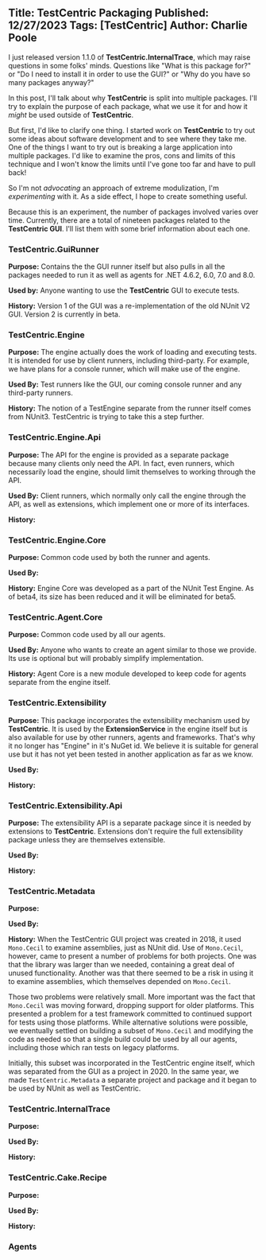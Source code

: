 Title: TestCentric Packaging
Published: 12/27/2023
Tags: [TestCentric]
Author: Charlie Poole
---
I just released version 1.1.0 of **TestCentric.InternalTrace**, which may raise questions in some folks' minds. Questions like "What is this package for?" or "Do I need to install it in order to use the GUI?" or "Why do you have so many packages anyway?"

In this post, I'll talk about why **TestCentric** is split into multiple packages. I'll try to explain the purpose of each package, what we use it for and how it _might_ be used outside of **TestCentric**.

But first, I'd like to clarify one thing. I started work on **TestCentric** to try out some ideas about software development and to see where they take me. One of the things I want to try out is breaking a large application into multiple packages. I'd like to examine the pros, cons and limits of this technique and I won't know the limits until I've gone too far and have to pull back!

So I'm not _advocating_ an approach of extreme modulization, I'm _experimenting_ with it. As a side effect, I hope to create something useful.

Because this is an experiment, the number of packages involved varies over time. Currently, there are a total of nineteen packages related to the **TestCentric GUI**. I'll list them with some brief information about each one.

### TestCentric.GuiRunner

**Purpose:** Contains the the GUI runner itself but also pulls in all the packages needed to run it as well as agents for .NET 4.6.2, 6.0, 7.0 and 8.0.

**Used by:** Anyone wanting to use the **TestCentric** GUI to execute tests.

**History:** Version 1 of the GUI was a re-implementation of the old NUnit V2 GUI. Version 2 is currently in beta.

### TestCentric.Engine

**Purpose:** The engine actually does the work of loading and executing tests. It is intended for use by client runners, including third-party. For example, we have plans for a console runner, which will make use of the engine.

**Used By:** Test runners like the GUI, our coming console runner and any third-party runners.

**History:** The notion of a TestEngine separate from the runner itself comes from NUnit3. TestCentric is trying to take this a step further.

### TestCentric.Engine.Api

**Purpose:** The API for the engine is provided as a separate package because many clients only need the API. In fact, even runners, which necessarily load the engine, should limit themselves to working through the API.

**Used By:** Client runners, which normally only call the engine through the API, as well as extensions, which implement one or more of its interfaces.

**History:**

### TestCentric.Engine.Core

**Purpose:** Common code used by both the runner and agents.

**Used By:** 

**History:** Engine Core was developed as a part of the NUnit Test Engine. As of beta4, its size has been reduced and it will be eliminated for beta5.

### TestCentric.Agent.Core

**Purpose:** Common code used by all our agents.

**Used By:** Anyone who wants to create an agent similar to those we provide. Its use is optional but will probably simplify implementation.

**History:** Agent Core is a new module developed to keep code for agents separate from the engine itself.

### TestCentric.Extensibility

**Purpose:** This package incorporates the extensibility mechanism used by **TestCentric**. It is used by the **ExtensionService** in the engine itself but is also available for use by other runners, agents and frameworks. That's why it no longer has "Engine" in it's NuGet id. We believe it is suitable for general use but it has not yet been tested in another application as far as we know.

**Used By:**

**History:**

### TestCentric.Extensibility.Api

**Purpose:** The extensibility API is a separate package since it is needed by extensions to **TestCentric**. Extensions don't require the full extensibility package unless they are themselves extensible. 

**Used By:**

**History:**

### TestCentric.Metadata

**Purpose:** 

**Used By:**

**History:** When the TestCentric GUI project was created in 2018, it used `Mono.Cecil` to examine assemblies, just as NUnit did. Use of `Mono.Cecil`, however, came to present a number of problems for both projects. One was that the library was larger than we needed, containing a great deal of unused functionality. Another was that there seemed to be a risk in using it to examine assemblies, which themselves depended on `Mono.Cecil`.

Those two problems were relatively small. More important was the fact that `Mono.Cecil` was moving forward, dropping support for older platforms. This presented a problem for a test framework committed to continued support for tests using those platforms. While alternative solutions were possible, we eventually settled on building a subset of `Mono.Cecil` and modifying the code as needed so that a single build could be used by all our agents, including those which ran tests on legacy platforms.

Initially, this subset was incorporated in the TestCentric engine itself, which was separated from the GUI as a project in 2020. In the same year, we made `TestCentric.Metadata` a separate project and package and it began to be used by NUnit as well as TestCentric.

### TestCentric.InternalTrace

**Purpose:** 

**Used By:**

**History:**

### TestCentric.Cake.Recipe

**Purpose:** 

**Used By:**

**History:**

### Agents
